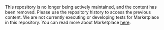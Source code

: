 This repository is no longer being actively maintained, and the content has
been removed. Please use the repository history to access the previous content.
We are not currently executing or developing tests for Marketplace in this repository.
You can read more about Marketplace [here](https://wiki.mozilla.org/Marketplace).
